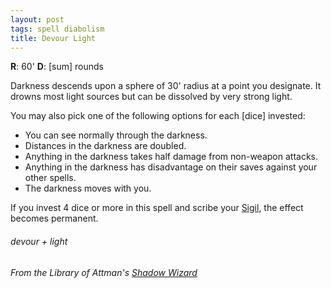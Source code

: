 ```yaml
---
layout: post
tags: spell diabolism
title: Devour Light
---
```

**R**: 60'  **D**: [sum] rounds

Darkness descends upon a sphere of 30' radius at a point you designate. It drowns most light sources but can be dissolved by very strong light.

You may also pick one of the following options for each [dice] invested:

- You can see normally through the darkness.
- Distances in the darkness are doubled.
- Anything in the darkness takes half damage from non-weapon attacks.
- Anything in the darkness has disadvantage on their saves against your other spells.
- The darkness moves with you.

If you invest 4 dice or more in this spell and scribe your [Sigil](/spells/#lexicon), the effect becomes permanent.

###### devour + light
###### *From the Library of Attman's [Shadow Wizard](https://attnam.blogspot.com/2018/10/class-shadow-wizard.html)*
